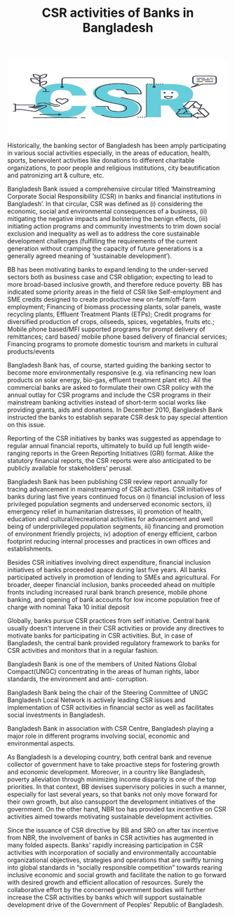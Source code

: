﻿---
layout: post
title: CSR activities of Banks in Bangladesh
---

![csr](/images/logos/csr.jpg "csr") Historically, the banking sector of Bangladesh has been amply participating in various social activities especially, in the areas of education, health, sports, benevolent activities like donations to different charitable organizations, to poor people  and  religious  institutions,  city  beautification  and  patronizing  art  & culture, etc.

Bangladesh Bank issued a comprehensive circular titled ‘Mainstreaming  Corporate  Social  Responsibility  (CSR)  in banks  and financial institutions in Bangladesh’. In that circular, CSR was defined as (i) considering the   economic,   social   and   environmental   consequences   of   a   business,   (ii) mitigating the negative impacts and bolstering the benign effects, (iii) initiating action programs and community investments to trim down social exclusion and inequality  as well  as to address  the core sustainable  development  challenges (fulfilling  the  requirements  of  the  current  generation  without  cramping  the capacity of future generations is a generally agreed meaning of ‘sustainable development’).

BB has been motivating  banks to expand lending  to the under-served  sectors both as business case and CSR obligation; expecting to lead to more broad-based inclusive growth, and therefore reduce poverty. BB has indicated some priority areas  in the field  of CSR  like Self-employment  and SME  credits  designed  to create  productive   new  on-farm/off-farm   employment;   Financing   of  biomass processing  plants,  solar  panels,  waste  recycling  plants,  Effluent  Treatment Plants  (ETPs);  Credit  programs  for  diversified  production  of  crops,  oilseeds, spices, vegetables, fruits etc.; Mobile phone based/MFI supported programs for prompt  delivery  of  remittances;  card  based/  mobile  phone  based  delivery  of financial services; Financing programs to promote domestic tourism and markets in cultural products/events

Bangladesh Bank has, of course, started guiding the banking sector to become more environmentally responsive (e.g. via refinancing new loan products on solar energy, bio-gas, effluent treatment plant etc). All the commercial banks are asked to formulate their own CSR policy with the annual outlay for CSR programs and include  the  CSR  programs  in  their  mainstream  banking  activities  instead  of short-term social works like providing grants, aids and donations. In December
2010, Bangladesh Bank instructed the banks to establish separate CSR desk to
pay special attention on this issue.

Reporting of the CSR initiatives by banks was suggested as appendage to regular annual financial reports, ultimately to build up full length wide-ranging reports in the Green Reporting  Initiatives  (GRI) format. Alike the statutory  financial reports, the CSR reports were also anticipated to be publicly available for stakeholders’ perusal.

Bangladesh Bank has been publishing CSR review report annually for tracing advancement  in  mainstreaming  of  CSR  activities.  CSR  initiatives  of  banks during last five years continued focus on i) financial inclusion of less privileged population segments and underserved  economic sectors, ii) emergency relief in humanitarian distresses, ii) promotion of health, education and cultural/recreational  activities  for  advancement  and  well  being  of underprivileged  population  segments,  iii)  financing  and  promotion  of environment friendly projects, iv) adoption of energy efficient, carbon footprint reducing internal processes and practices in own offices and establishments.

Besides CSR initiatives involving direct expenditure, financial inclusion initiatives of banks proceeded apace during last five years. All banks participated actively in promotion of lending to SMEs and agricultural. For broader, deeper financial inclusion, banks proceeded ahead on multiple fronts including increased rural bank branch presence,  mobile phone banking,  and opening  of bank accounts for low income population free of charge with nominal Taka 10 initial deposit

Globally, banks pursue CSR practices from self initiative. Central bank usually doesn't intervene in their CSR activities or provide any directives to motivate banks for participating in CSR activities. But, in case of Bangladesh, the central bank provided regulatory framework to banks for CSR activities and monitors that in a regular fashion.

Bangladesh Bank is one of the members of United Nations Global Compact(UNGC) concentrating  in  the  areas  of  human  rights,  labor  standards,  the  environment  and  anti- corruption.

Bangladesh Bank being the chair of the Steering Committee of UNGC Bangladesh Local Network is actively leading CSR issues and implementation  of CSR activities in financial sector as well as facilitates social investments in Bangladesh.

Bangladesh Bank in association with CSR Centre, Bangladesh playing a major role in different programs involving social, economic and environmental aspects.

As Bangladesh is a developing country, both central bank and revenue collector of government  have to take proactive steps for fostering growth and economic development.  Moreover, in a country like Bangladesh, poverty alleviation through minimizing income disparity is one of the top priorities. In that context, BB  devises  supervisory  policies  in  such  a manner,  especially  for  last  several years, so that banks not only move forward for their own growth, but also cansupport the development initiatives of the government. On the other hand, NBR too has provided tax incentive on CSR activities aimed towards motivating sustainable development activities.

Since the issuance of CSR directive by BB and SRO on after tax incentive from NBR, the involvement of banks in CSR activities has augmented in many folded aspects. Banks' rapidly increasing participation in CSR activities with incorporation of socially and environmentally accountable   organizational objectives,   strategies   and  operations   that  are  swiftly   turning   into   global standards   in   “socially   responsible   competition”   towards   rearing   inclusive economic and social growth and facilitate the nation to go forward with desired growth and efficient allocation of resources. Surely the collaborative effort by the concerned government bodies will further increase the CSR activities by banks which will support sustainable development drive of the Government of Peoples' Republic of Bangladesh.


